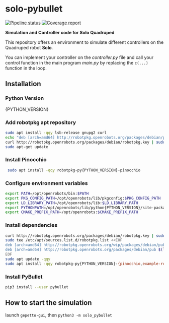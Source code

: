 # solo-pybullet

[![Pipeline status](https://gepgitlab.laas.fr/gepetto/solo-pybullet/badges/master/pipeline.svg)](https://gepgitlab.laas.fr/gepetto/solo-pybullet/commits/master)
[![Coverage report](https://gepgitlab.laas.fr/gepetto/solo-pybullet/badges/master/coverage.svg?job=doc-coverage)](http://projects.laas.fr/gepetto/doc/gepetto/solo-pybullet/master/coverage/)

**Simulation and Controller code for Solo Quadruped**

This repository offers an environment to simulate different controllers on the Quadruped robot **Solo**.

You can implement your controller on the *controller.py* file and call your control function in the main program *main.py* by replacing the `c(...)` function in the loop.

## Installation
### Python Version
{PYTHON_VERSION}

### Add robotpkg apt repository
```bash
sudo apt install -qqy lsb-release gnupg2 curl
echo "deb [arch=amd64] http://robotpkg.openrobots.org/packages/debian/pub $(lsb_release -cs) robotpkg" | sudo tee /etc/apt/sources.list.d/robotpkg.list
curl http://robotpkg.openrobots.org/packages/debian/robotpkg.key | sudo apt-key add -
sudo apt-get update
```

### Install Pinocchio
```bash
 sudo apt install -qqy robotpkg-py{PYTHON_VERSION}-pinocchio
```

### Configure environment variables
```bash
export PATH=/opt/openrobots/bin:$PATH
export PKG_CONFIG_PATH=/opt/openrobots/lib/pkgconfig:$PKG_CONFIG_PATH
export LD_LIBRARY_PATH=/opt/openrobots/lib:$LD_LIBRARY_PATH
export PYTHONPATH=/opt/openrobots/lib/python{PYTHON_VERSION}/site-packages:$PYTHONPATH # Adapt your desired python version here
export CMAKE_PREFIX_PATH=/opt/openrobots:$CMAKE_PREFIX_PATH
```

### Install dependencies
```bash
curl http://robotpkg.openrobots.org/packages/debian/robotpkg.key | sudo apt-key add -
sudo tee /etc/apt/sources.list.d/robotpkg.list <<EOF
deb [arch=amd64] http://robotpkg.openrobots.org/wip/packages/debian/pub $(lsb_release -cs) robotpkg
deb [arch=amd64] http://robotpkg.openrobots.org/packages/debian/pub $(lsb_release -cs) robotpkg
EOF
sudo apt update -qqy
sudo apt install -qqy robotpkg-py{PYTHON_VERSION}-{pinocchio,example-robot-data,qt5-gepetto-viewer-corba}
```

### Install PyBullet
```bash
pip3 install --user pybullet
```

## How to start the simulation
launch `gepetto-gui`, then `python3 -m solo_pybullet`
